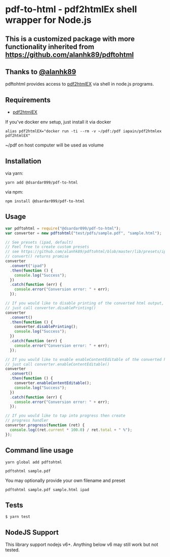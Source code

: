 # pdf-to-html - pdf2htmlEx shell wrapper for Node.js

## This is a customized package with more functionality inherited from https://github.com/alanhk89/pdftohtml

## Thanks to [@alanhk89](https://github.com/alanh)

pdftohtml provides access to [pdf2htmlEX](https://github.com/coolwanglu/pdf2htmlEX) via shell in node.js programs.

## Requirements

- [pdf2htmlEX](https://github.com/coolwanglu/pdf2htmlEX)

If you've docker env setup, just install it via docker

```
alias pdf2htmlEX="docker run -ti --rm -v ~/pdf:/pdf iapain/pdf2htmlex pdf2htmlEX"
```

~/pdf on host computer will be used as volume

## Installation

via yarn:

```
yarn add @dsardar099/pdf-to-html
```

via npm:

```
npm install @dsardar099/pdf-to-html
```

## Usage

```javascript
var pdftohtml = require("@dsardar099/pdf-to-html");
var converter = new pdftohtml("test/pdfs/sample.pdf", "sample.html");

// See presets (ipad, default)
// Feel free to create custom presets
// see https://github.com/alanhk89/pdftohtml/blob/master/lib/presets/ipad.js
// convert() returns promise
converter
  .convert("ipad")
  .then(function () {
    console.log("Success");
  })
  .catch(function (err) {
    console.error("Conversion error: " + err);
  });

// If you would like to disable printing of the converted html output,
// just call converter.disablePrinting()
converter
  .convert()
  .then(function () {
    converter.disablePrinting();
    console.log("Success");
  })
  .catch(function (err) {
    console.error("Conversion error: " + err);
  });

// If you would like to enable enableContentEditable of the converted html output,
// just call converter.enableContentEditable()
converter
  .convert()
  .then(function () {
    converter.enableContentEditable();
    console.log("Success");
  })
  .catch(function (err) {
    console.error("Conversion error: " + err);
  });

// If you would like to tap into progress then create
// progress handler
converter.progress(function (ret) {
  console.log((ret.current * 100.0) / ret.total + " %");
});
```

## Command line usage

```
yarn global add pdftohtml
```

```
pdftohtml sample.pdf
```

You may optionally provide your own filename and preset

```
pdftohtml sample.pdf sample.html ipad
```

## Tests

```
$ yarn test
```

## NodeJS Support

This library support nodejs v6+. Anything below v6 may still work but not tested.
